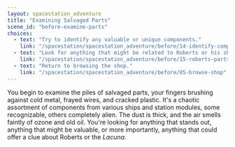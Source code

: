 ```yaml
---
layout: spacestation_adventure
title: "Examining Salvaged Parts"
scene_id: "before-examine-parts"
choices:
  - text: "Try to identify any valuable or unique components."
    link: "/spacestation/spacestation_adventure/before/14-identify-components"
  - text: "Look for anything that might be related to Roberts or his ship."
    link: "/spacestation/spacestation_adventure/before/15-roberts-parts"
  - text: "Return to browsing the shop."
    link: "/spacestation/spacestation_adventure/before/05-browse-shop"
---
```


You begin to examine the piles of salvaged parts, your fingers brushing against cold metal, frayed wires, and cracked plastic. It's a chaotic assortment of components from various ships and station modules, some recognizable, others completely alien. The dust is thick, and the air smells faintly of ozone and old oil. You're looking for anything that stands out, anything that might be valuable, or more importantly, anything that could offer a clue about Roberts or the *Lacuna*.
